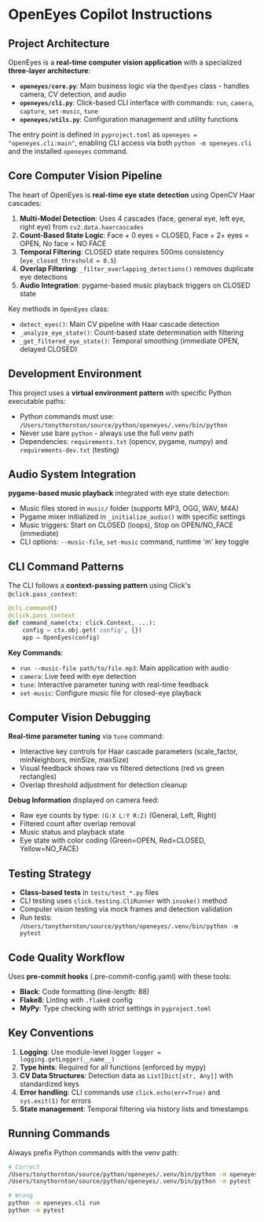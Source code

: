 # OpenEyes Copilot Instructions

## Project Architecture

OpenEyes is a **real-time computer vision application** with a specialized **three-layer architecture**:
- **`openeyes/core.py`**: Main business logic via the `OpenEyes` class - handles camera, CV detection, and audio
- **`openeyes/cli.py`**: Click-based CLI interface with commands: `run`, `camera`, `capture`, `set-music`, `tune`
- **`openeyes/utils.py`**: Configuration management and utility functions

The entry point is defined in `pyproject.toml` as `openeyes = "openeyes.cli:main"`, enabling CLI access via both `python -m openeyes.cli` and the installed `openeyes` command.

## Core Computer Vision Pipeline

The heart of OpenEyes is **real-time eye state detection** using OpenCV Haar cascades:

1. **Multi-Model Detection**: Uses 4 cascades (face, general eye, left eye, right eye) from `cv2.data.haarcascades`
2. **Count-Based State Logic**: Face + 0 eyes = CLOSED, Face + 2+ eyes = OPEN, No face = NO FACE
3. **Temporal Filtering**: CLOSED state requires 500ms consistency (`eye_closed_threshold = 0.5`)
4. **Overlap Filtering**: `_filter_overlapping_detections()` removes duplicate eye detections
5. **Audio Integration**: pygame-based music playback triggers on CLOSED state

Key methods in `OpenEyes` class:
- `detect_eyes()`: Main CV pipeline with Haar cascade detection
- `_analyze_eye_state()`: Count-based state determination with filtering
- `_get_filtered_eye_state()`: Temporal smoothing (immediate OPEN, delayed CLOSED)

## Development Environment

This project uses a **virtual environment pattern** with specific Python executable paths:
- Python commands must use: `/Users/tonythornton/source/python/openeyes/.venv/bin/python`
- Never use bare `python` - always use the full venv path
- Dependencies: `requirements.txt` (opencv, pygame, numpy) and `requirements-dev.txt` (testing)

## Audio System Integration

**pygame-based music playback** integrated with eye state detection:
- Music files stored in `music/` folder (supports MP3, OGG, WAV, M4A)
- Pygame mixer initialized in `_initialize_audio()` with specific settings
- Music triggers: Start on CLOSED (loops), Stop on OPEN/NO_FACE (immediate)
- CLI options: `--music-file`, `set-music` command, runtime 'm' key toggle

## CLI Command Patterns

The CLI follows a **context-passing pattern** using Click's `@click.pass_context`:
```python
@cli.command()
@click.pass_context
def command_name(ctx: click.Context, ...):
    config = ctx.obj.get('config', {})
    app = OpenEyes(config)
```

**Key Commands**:
- `run --music-file path/to/file.mp3`: Main application with audio
- `camera`: Live feed with eye detection
- `tune`: Interactive parameter tuning with real-time feedback
- `set-music`: Configure music file for closed-eye playback

## Computer Vision Debugging

**Real-time parameter tuning** via `tune` command:
- Interactive key controls for Haar cascade parameters (scale_factor, minNeighbors, minSize, maxSize)
- Visual feedback shows raw vs filtered detections (red vs green rectangles)
- Overlap threshold adjustment for detection cleanup

**Debug Information** displayed on camera feed:
- Raw eye counts by type: `(G:X L:Y R:Z)` (General, Left, Right)
- Filtered count after overlap removal
- Music status and playback state
- Eye state with color coding (Green=OPEN, Red=CLOSED, Yellow=NO_FACE)

## Testing Strategy

- **Class-based tests** in `tests/test_*.py` files
- CLI testing uses `click.testing.CliRunner` with `invoke()` method
- Computer vision testing via mock frames and detection validation
- Run tests: `/Users/tonythornton/source/python/openeyes/.venv/bin/python -m pytest`

## Code Quality Workflow

Uses **pre-commit hooks** (.pre-commit-config.yaml) with these tools:
- **Black**: Code formatting (line-length: 88)
- **Flake8**: Linting with `.flake8` config
- **MyPy**: Type checking with strict settings in `pyproject.toml`

## Key Conventions

1. **Logging**: Use module-level logger `logger = logging.getLogger(__name__)` 
2. **Type hints**: Required for all functions (enforced by mypy)
3. **CV Data Structures**: Detection data as `List[Dict[str, Any]]` with standardized keys
4. **Error handling**: CLI commands use `click.echo(err=True)` and `sys.exit(1)` for errors
5. **State management**: Temporal filtering via history lists and timestamps

## Running Commands

Always prefix Python commands with the venv path:
```bash
# Correct
/Users/tonythornton/source/python/openeyes/.venv/bin/python -m openeyes.cli run --music-file music/wakeup.mp3
/Users/tonythornton/source/python/openeyes/.venv/bin/python -m pytest

# Wrong
python -m openeyes.cli run
python -m pytest
```
